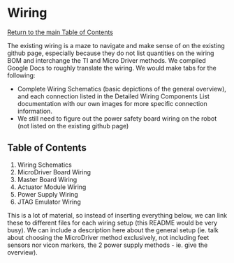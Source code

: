 # Wiring
[Return to the main Table of Contents](https://github.com/EmiliaPsacharopoulos/Formatting#table-of-contents)

The existing wiring is a maze to navigate and make sense of on the existing github page, especially because they do not list quantities on the wiring BOM and interchange the TI and Micro Driver methods. We compiled Google Docs to roughly translate the wiring. We would make tabs for the following:
- Complete Wiring Schematics (basic depictions of the general overview), and each connection listed in the Detailed Wiring Components List documentation with our own images for more specific connection information.
- We still need to figure out the power safety board wiring on the robot (not listed on the existing github page)


## Table of Contents 
1. Wiring Schematics
2. MicroDriver Board Wiring
3. Master Board Wiring
4. Actuator Module Wiring
5. Power Supply Wiring
6. JTAG Emulator Wiring

This is a lot of material, so instead of inserting everything below, we can link these to different files for each wiring setup (this README would be very busy). We can include a description here about the general setup (ie. talk about choosing the MicroDriver method exclusively, not including feet sensors nor vicon markers, the 2 power supply methods - ie. give the overview). 
